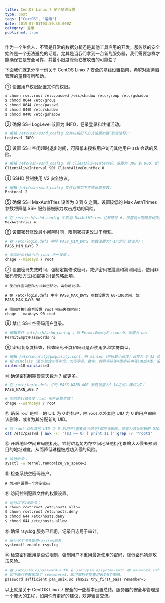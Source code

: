 ```yaml
---
title: CentOS Linux 7 安全基线设置
type: post
tags: ["CentOS", "运维"]
date: 2019-07-01T03:50:35.000Z
category: 运维
published: true
---
```


作为一个生信人，不管是日常的数据分析还是其他工具应用的开发，服务器的安全始终是一个无法避免的话题。尤其是当我们拿到一台新的服务器，我们需要怎样才能确保它是安全可靠，并最小限度降低它被攻击的可能性？

下面我们就来分享一份关于 CentOS Linux 7 安全的基线设置指南，希望对服务器管理的童鞋有所帮助。

① 设置用户权限配置文件的权限。

```bash
$ chown root:root /etc/passwd /etc/shadow /etc/group /etc/gshadow
$ chmod 0644 /etc/group
$ chmod 0644 /etc/passwd
$ chmod 0400 /etc/shadow
$ chmod 0400 /etc/gshadow
```

② 确保 SSH LogLevel 设置为 INFO，记录登录和注销活动。

```bash
# 编辑 /etc/ssh/sshd_config 文件以按如下方式设置参数(取消注释):
LogLevel INFO
```

③ 设置 SSH 空闲超时退出时间，可降低未授权用户访问其他用户 ssh 会话的风险。

```bash
# 编辑 /etc/ssh/sshd_config，将 ClientAliveInterval 设置为 300 到 900，即 5-15 分钟，将 ClientAliveCountMax 设置为 0。 
ClientAliveInterval 900 ClientAliveCountMax 0
```

④ SSHD 强制使用 V2 安全协议。

```bash
# 编辑 /etc/ssh/sshd_config 文件以按如下方式设置参数： 
Protocol 2
```

⑤ 确保 SSH MaxAuthTries 设置为 3 到 6 之间。设置较低的 Max AuthTrimes 参数将降低 SSH 服务器被暴力攻击成功的风险。

```bash
# 在 /etc/ssh/sshd_config 中取消 MaxAuthTries 注释符号 #，设置最大密码尝试失败次数 3-6，建议为 4： 
MaxAuthTries 4
```

⑥ 设置密码修改最小间隔时间，限制密码更改过于频繁。

```bash
# 在 /etc/login.defs 中将 PASS_MIN_DAYS 参数设置为7-14之间,建议为7： 
PASS_MIN_DAYS 7 

# 需同时执行命令为 root 用户设置： 
chage --mindays 7 root
```

⑦ 设置密码失效时间，强制定期修改密码，减少密码被泄漏和猜测风险，使用非密码登陆方式(如密钥对)请忽略此项。

```
# 使用非密码登陆方式如密钥对，请忽略此项。

# 在 /etc/login.defs 中将 PASS_MAX_DAYS 参数设置为 60-180之间，如:
PASS_MAX_DAYS 90

# 需同时执行命令设置 root 密码失效时间： 
chage --maxdays 90 root
```

⑧ 禁止 SSH 空密码用户登录。

```bash
# 编辑文件 /etc/ssh/sshd_config ，将 PermitEmptyPasswords 配置为 no: 
PermitEmptyPasswords no 
```

⑨ 密码复杂度检查，检查密码长度和密码是否使用多种字符类型。

```bash
# 编辑 /etc/security/pwquality.conf，把 minlen（密码最小长度）设置为 9-32 位。
# 把 minclass（至少包含小写字母、大写字母、数字、特殊字符等4类字符中等3类或4类）设置为 3 或 4。
minlen=10 minclass=3
```

⑩ 确保密码到期警告天数为 7 或更多。

```bash
# 在 /etc/login.defs 中将 PASS_WARN_AGE 参数设置为7-14之间，建议为7： 
PASS_WARN_AGE 7 

# 同时执行命令使 root 用户设置生效： 
chage --warndays 7 root
```

⑪ 确保 root 是唯一的 UID 为 0 的帐户，除 root 以外其他 UID 为 0 的用户都应该删除，或者为其分配新的 UID。

```bash
# 除 root 以外其他 UID 为 0 的用户(查看命令如下)都应该删除，或者为其分配新的 UID。
cat /etc/passwd | awk -F: '($3 == 0) { print $1 }'|grep -v '^root$' 
```

⑫ 开启地址空间布局随机化，它将进程的内存空间地址随机化来增大入侵者预测目的地址难度，从而降低进程被成功入侵的风险。

```bash
# 执行命令：
sysctl -w kernel.randomize_va_space=2
```

⑬ 检查系统空密码账户。

```
# 为用户设置一个非空密码

```

⑭ 访问控制配置文件的权限设置。

```bash
# 运行以下4条命令： 
$ chown root:root /etc/hosts.allow 
$ chown root:root /etc/hosts.deny 
$ chmod 644 /etc/hosts.deny 
$ chmod 644 /etc/hosts.allow
```

⑮ 确保 rsyslog 服务已启用，记录日志用于审计。

```bash
# 运行以下命令启用rsyslog服务:
systemctl enable rsyslog
```

⑯ 检查密码重用是否受限制，强制用户不重用最近使用的密码，降低密码猜测攻击风险。

```bash
# 在 /etc/pam.d/password-auth 和 /etc/pam.d/system-auth 中 password sufficient pam_unix.so 这行的末尾配置 remember 参数为5-24之间，原来的内容不用更改。
# 如下面只在末尾加了 remember=5，即可限制不能重用最近5个密码。 
password sufficient pam_unix.so sha512 try_first_pass remember=5
```

以上就是关于 CentOS Linux 7 安全的一些基本设置总结。服务器的安全与管理是一个庞大的工程，如果你有更好的建议，欢迎留言交流。
